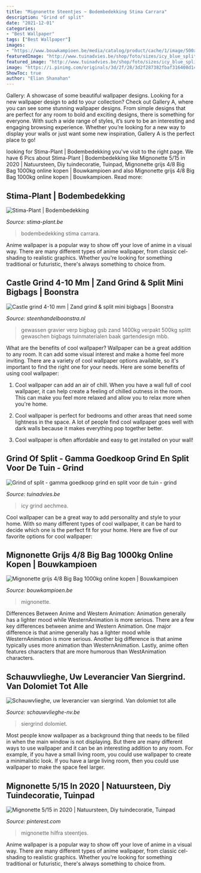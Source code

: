 ```yaml
---
title: "Mignonette Steentjes ~ Bodembedekking Stima Carrara"
description: "Grind of split"
date: "2021-12-01"
categories:
- "Best Wallpaper"
tags: ["Best Wallpaper"]
images:
- "https://www.bouwkampioen.be/media/catalog/product/cache/1/image/500x500/9df78eab33525d08d6e5fb8d27136e95/m/i/mignonette_grijs_1.jpg"
featuredImage: "http://www.tuinadvies.be/shop/foto/sizes/icy_blue_split_1100_kg_1484061973_1-150.jpg"
featured_image: "http://www.tuinadvies.be/shop/foto/sizes/icy_blue_split_1100_kg_1484061973_1-150.jpg"
image: "https://i.pinimg.com/originals/3d/2f/28/3d2f287382fbaf316408d1cf5872113a.png"
ShowToc: true
author: "Elian Shanahan"
---
```



Gallery: A showcase of some beautiful wallpaper designs.
Looking for a new wallpaper design to add to your collection? Check out Gallery A, where you can see some stunning wallpaper designs. From simple designs that are perfect for any room to bold and exciting designs, there is something for everyone. With such a wide range of styles, it’s sure to be an interesting and engaging browsing experience. Whether you’re looking for a new way to display your walls or just want some new inspiration, Gallery A is the perfect place to go!
		
		
		
		
		
		
		
	

		
looking for Stima-Plant | Bodembedekking you've visit to the right page. We have 6 Pics about Stima-Plant | Bodembedekking like Mignonette 5/15 in 2020 | Natuursteen, Diy tuindecoratie, Tuinpad, Mignonette grijs 4/8 Big Bag 1000kg online kopen | Bouwkampioen and also Mignonette grijs 4/8 Big Bag 1000kg online kopen | Bouwkampioen. Read more:
		
    
## Stima-Plant | Bodembedekking

<img loading=lazy src="https://www.stima-plant.be/uploads/images/_product/GRACARRD_773_241020181633.jpg" onerror="this.onerror=null;this.src='https://tse4.mm.bing.net/th?id=OIP.RbFglvZdZ184k5Txbv-QTgHaHa&amp;pid=15.1';" alt="Stima-Plant | Bodembedekking">

_Source: stima-plant.be_

>bodembedekking stima carrara. 

	

Anime wallpaper is a popular way to show off your love of anime in a visual way. There are many different types of anime wallpaper, from classic cel-shading to realistic graphics. Whether you're looking for something traditional or futuristic, there's always something to choice from.

    
## Castle Grind 4-10 Mm | Zand Grind &amp; Split Mini Bigbags | Boonstra

<img loading=lazy src="https://steenhandelboonstra.nl/wp-content/uploads/2020/03/zand-grind-en-split-mini-bigbags-Castle-Beige-Grind-4-10.jpg" onerror="this.onerror=null;this.src='https://tse3.mm.bing.net/th?id=OIP.-LWseSXknFn2hmSOiuYeeQHaHa&amp;pid=15.1';" alt="Castle grind 4-10 mm | Zand grind &amp; split mini bigbags | Boonstra">

_Source: steenhandelboonstra.nl_

>gewassen gravier verp bigbag gsb zand 1400kg verpakt 500kg splitt gewaschen bigbags tuinmaterialen baak gartendesign mbb. 

	

What are the benefits of cool wallpaper?
Wallpaper can be a great addition to any room. It can add some visual interest and make a home feel more inviting. There are a variety of cool wallpaper options available, so it's important to find the right one for your needs. Here are some benefits of using cool wallpaper: 
1. Cool wallpaper can add an air of chill. When you have a wall full of cool wallpaper, it can help create a feeling of chilled outness in the room. This can make you feel more relaxed and allow you to relax more when you're home. 

2. Cool wallpaper is perfect for bedrooms and other areas that need some lightness in the space. A lot of people find cool wallpaper goes well with dark walls because it makes everything pop together better. 

3. Cool wallpaper is often affordable and easy to get installed on your wall!

    
## Grind Of Split - Gamma Goedkoop Grind En Split Voor De Tuin - Grind

<img loading=lazy src="http://www.tuinadvies.be/shop/foto/sizes/icy_blue_split_1100_kg_1484061973_1-150.jpg" onerror="this.onerror=null;this.src='https://tse4.mm.bing.net/th?id=OIP.U2p_gvwRi63qGgt89D39cgAAAA&amp;pid=15.1';" alt="Grind of split - gamma goedkoop grind en split voor de tuin - grind">

_Source: tuinadvies.be_

>icy grind aechmea. 

	

Cool wallpaper can be a great way to add personality and style to your home. With so many different types of cool wallpaper, it can be hard to decide which one is the perfect fit for your home. Here are five of our favorite options for cool wallpaper: 

    
## Mignonette Grijs 4/8 Big Bag 1000kg Online Kopen | Bouwkampioen

<img loading=lazy src="https://www.bouwkampioen.be/media/catalog/product/cache/1/image/500x500/9df78eab33525d08d6e5fb8d27136e95/m/i/mignonette_grijs_1.jpg" onerror="this.onerror=null;this.src='https://tse2.mm.bing.net/th?id=OIP.cmJCKOwnGrSpF3bt3NbKzgHaHa&amp;pid=15.1';" alt="Mignonette grijs 4/8 Big Bag 1000kg online kopen | Bouwkampioen">

_Source: bouwkampioen.be_

>mignonette. 

	

Differences Between Anime and Western Animation: Animation generally has a lighter mood while WesternAnimation is more serious.
There are a few key differences between anime and Western Animation. One major difference is that anime generally has a lighter mood while WesternAnimation is more serious. Another big difference is that anime typically uses more animation than WesternAnimation. Lastly, anime often features characters that are more humorous than WestAnimation characters.

    
## Schauwvlieghe, Uw Leverancier Van Siergrind. Van Dolomiet Tot Alle

<img loading=lazy src="http://www.schauwvlieghe-nv.be/images/producten/versaillesR.jpg" onerror="this.onerror=null;this.src='https://tse2.mm.bing.net/th?id=OIP.bgLPbwi4B4fLe_ZF7UTetQHaF7&amp;pid=15.1';" alt="Schauwvlieghe, uw leverancier van siergrind. Van dolomiet tot alle">

_Source: schauwvlieghe-nv.be_

>siergrind dolomiet. 

	

Most people know wallpaper as a background thing that needs to be filled in when the main window is not displaying. But there are many different ways to use wallpaper and it can be an interesting addition to any room. For example, if you have a small living room, you could use wallpaper to create a minimalistic look. If you have a large living room, then you could use wallpaper to make the space feel larger.

    
## Mignonette 5/15 In 2020 | Natuursteen, Diy Tuindecoratie, Tuinpad

<img loading=lazy src="https://i.pinimg.com/originals/3d/2f/28/3d2f287382fbaf316408d1cf5872113a.png" onerror="this.onerror=null;this.src='https://tse4.mm.bing.net/th?id=OIP.DIt7CQINT-Emc_yxBGB7AQHaHa&amp;pid=15.1';" alt="Mignonette 5/15 in 2020 | Natuursteen, Diy tuindecoratie, Tuinpad">

_Source: pinterest.com_

>mignonette hilfra steentjes. 

	

Anime wallpaper is a popular way to show off your love of anime in a visual way. There are many different types of anime wallpaper, from classic cel-shading to realistic graphics. Whether you're looking for something traditional or futuristic, there's always something to choice from.

